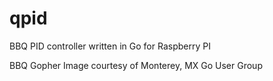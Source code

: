 # qpid
BBQ PID controller written in Go for Raspberry PI


BBQ Gopher Image courtesy of Monterey, MX Go User Group
